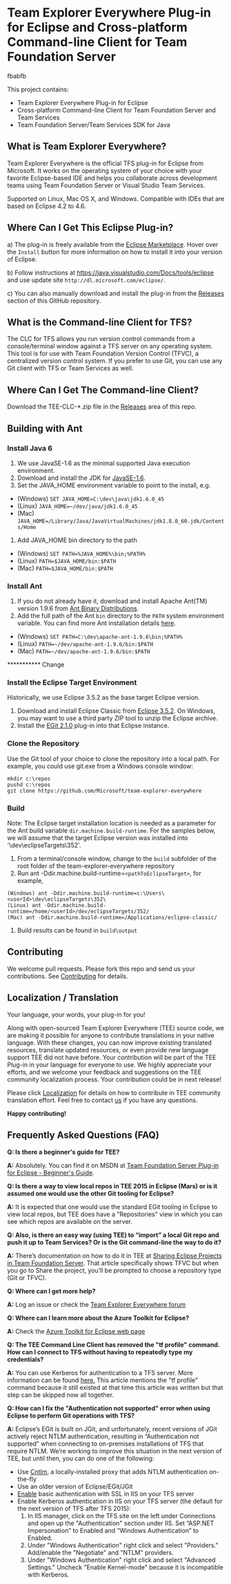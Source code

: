# Team Explorer Everywhere Plug-in for Eclipse and Cross-platform Command-line Client for Team Foundation Server
fbabfb

This project contains:
- Team Explorer Everywhere Plug-in for Eclipse
- Cross-platform Command-line Client for Team Foundation Server and Team Services
- Team Foundation Server/Team Services SDK for Java




## What is Team Explorer Everywhere?
Team Explorer Everywhere is the official TFS plug-in for Eclipse from Microsoft. 
It works on the operating system of your choice with your favorite Eclipse-based IDE 
and helps you collaborate across development teams using Team Foundation Server 
or Visual Studio Team Services. 
 
Supported on Linux, Mac OS X, and Windows.
Compatible with IDEs that are based on Eclipse 4.2 to 4.6.

## Where Can I Get This Eclipse Plug-in?

a) The plug-in is freely available from the [Eclipse Marketplace](https://marketplace.eclipse.org/content/team-explorer-everywhere).
Hover over the `Install` button for more information on how to install it into your version of Eclipse.

b) Follow instructions at https://java.visualstudio.com/Docs/tools/eclipse and use update site `http://dl.microsoft.com/eclipse/`.

c) You can also manually download and install the plug-in from the [Releases](https://github.com/Microsoft/team-explorer-everywhere/releases) section of this GitHub repository.

## What is the Command-line Client for TFS?
The CLC for TFS allows you run version control commands from a console/terminal window against a TFS server on any operating system. 
This tool is for use with Team Foundation Version Control (TFVC), a centralized version control system.
If you prefer to use Git, you can use any Git client with TFS or Team Services as well.

## Where Can I Get The Command-line Client?
Download the TEE-CLC-*.zip file in the [Releases](https://github.com/Microsoft/team-explorer-everywhere/releases) area of this repo.

## Building with Ant
### Install Java 6
1. We use JavaSE-1.6 as the minimal supported Java execution environment.
1. Download and install the JDK for [JavaSE-1.6](http://www.oracle.com/technetwork/java/javase/downloads/java-archive-downloads-javase6-419409.html).
1. Set the JAVA_HOME environment variable to point to the install, e.g.
 * (Windows) `SET JAVA_HOME=C:\dev\java\jdk1.6.0_45`
 * (Linux) `JAVA_HOME=~/dev/java/jdk1.6.0_45`
 * (Mac) `JAVA_HOME=/Library/Java/JavaVirtualMachines/jdk1.8.0_60.jdk/Contents/Home`
1. Add JAVA_HOME bin directory to the path
 * (Windows) `SET PATH=%JAVA_HOME%\bin;%PATH%`
 * (Linux) `PATH=$JAVA_HOME/bin:$PATH`
 * (Mac) `PATH=$JAVA_HOME/bin:$PATH`
    
### Install Ant 
1. If you do not already have it, download and install Apache Ant(TM) version 1.9.6 from [Ant Binary Distributions](http://ant.apache.org/bindownload.cgi).
1. Add the full path of the Ant `bin` directory to the `PATH` system environment variable. You can find more Ant installation details [here](http://ant.apache.org/manual/install.html#installing).
 * (Windows) `SET PATH=C:\dev\apache-ant-1.9.6\bin;%PATH%`
 * (Linux) `PATH=~/dev/apache-ant-1.9.6/bin:$PATH`
 * (Mac) `PATH=~/dev/apache-ant-1.9.6/bin:$PATH`
    
*********** Change    
    
    
### Install the Eclipse Target Environment
Historically, we use Eclipse 3.5.2 as the base target Eclipse version.
1. Download and install Eclipse Classic from [Eclipse 3.5.2](http://www.eclipse.org/downloads/packages/release/galileo/sr2). On Windows, you may want to use a third party ZIP tool to unzip the Eclipse archive.
1. Install the [EGit 2.1.0](http://archive.eclipse.org/egit/updates-2.1) plug-in into that Eclipse instance.

### Clone the Repository
Use the Git tool of your choice to clone the repository into a local path.
For example, you could use git.exe from a Windows console window:
```
mkdir c:\repos
pushd c:\repos
git clone https://github.com/Microsoft/team-explorer-everywhere
```

### Build
Note: The Eclipse target installation location is needed as a parameter for the Ant build variable `dir.machine.build-runtime`. For the samples below, we will assume that the target Eclipse version was installed into '\dev\eclipseTargets\352'.
1. From a terminal/console window, change to the `build` subfolder of the root folder of the team-explorer-everywhere repository
1. Run ant -Ddir.machine.build-runtime=`<pathToEclipseTarget>`, for example, 
```
(Windows) ant -Ddir.machine.build-runtime=c:\Users\<userId>\dev\eclipseTargets\352\
(Linux) ant -Ddir.machine.build-runtime=/home/<userId>/dev/eclipseTargets/352/
(Mac) ant -Ddir.machine.build-runtime=/Applications/eclipse-classic/
``` 
1. Build results can be found in `build\output`

## Contributing
We welcome pull requests. Please fork this repo and send us your contributions.
See [Contributing](./Contributing.md) for details.

## Localization / Translation
Your language, your words, your plug-in for you!

Along with open-sourced Team Explorer Everywhere (TEE) source code, we are making it possible for anyone to contribute translations in your native language. With these changes, you can now improve existing translated resources, translate updated resources, or even provide new language support TEE did not have before. Your contribution will be part of the TEE Plug-in in your language for everyone to use. We highly appreciate your efforts, and we welcome your feedback and suggestions on the TEE community localization process. Your contribution could be in next release!

Please click [Localization](./Localization.md) for details on how to contribute in TEE community translation effort. Feel free to contact [us](mailto:kevinli@microsoft.com) if you have any questions.

**Happy contributing!**


## Frequently Asked Questions (FAQ)
**Q: Is there a beginner's guide for TEE?**

**A:** Absolutely.  You can find it on MSDN at <a href="https://msdn.microsoft.com/en-us/library/hh913026(v=vs.120).aspx" target="_blank">Team Foundation Server Plug-in for Eclipse - Beginner's Guide</a>.

**Q: Is there a way to view local repos in TEE 2015 in Eclipse (Mars) or is it assumed one would use the other Git tooling for Eclipse?**

**A:** It is expected that one would use the standard EGit tooling in Eclipse to view local repos, but TEE does have a "Repositories" view in which you can see which repos are available on the server.

**Q: Also, is there an easy way (using TEE) to “import” a local Git repo and push it up to Team Services? Or is the Git command-line the way to do it?**

**A:** There’s documentation on how to do it in TEE at <a href="https://msdn.microsoft.com/en-us/library/hh568708(v=vs.120).aspx" target="_blank">Sharing Eclipse Projects in Team Foundation Server</a>.
That article specifically shows TFVC but when you go to Share the project, you’ll be prompted to choose a repository type (Git or TFVC).

**Q: Where can I get more help?**

**A:** Log an issue or check the <a href="https://social.msdn.microsoft.com/Forums/vstudio/en-US/home?forum=tee" target="_blank">Team Explorer Everywhere forum</a>

**Q: Where can I learn more about the Azure Toolkit for Eclipse?**

**A:** Check the <a href="https://docs.microsoft.com/azure/azure-toolkit-for-eclipse" target="_blank">Azure Toolkit for Eclipse web page</a>

**Q: The TEE Command Line Client has removed the "tf profile" command. How can I connect to TFS without having to repeatedly type my credentials?**

**A:** You can use Kerberos for authentication to a TFS server. More information can be found <a href="https://msdn.microsoft.com/en-us/library/gg475929%28v=vs.120%29.aspx" target="_blank">here.</a> This article mentions the "tf profile" command because it still existed at that time this article was written but that step can be skipped now all together.

**Q: How can I fix the "Authentication not supported" error when using Eclipse to perform Git operations with TFS?**

**A:** Eclipse’s EGit is built on JGit, and unfortunately, recent versions of JGit actively reject NTLM authentication, resulting in “Authentication not supported” when connecting to on-premises installations of TFS that require NTLM.  We’re working to improve this situation in the next version of TEE, but until then, you can do one of the following:
* Use <a href="http://cntlm.sourceforge.net/" target="_blank">Cntlm</a>, a locally-installed proxy that adds NTLM authentication on-the-fly
* Use an older version of Eclipse/EGit/JGit
* <a href="https://github.com/Microsoft/tfs-cli/blob/master/docs/configureBasicAuth.md" target="_blank">Enable</a> basic authentication with SSL in IIS on your TFS server
* Enable Kerberos authentication in IIS on your TFS server (the default for the next version of TFS after TFS 2015):
  1. In IIS manager, click on the TFS site on the left under Connections and open up the "Authentication" section under IIS.  Set “ASP.NET Impersonation” to Enabled and “Windows Authentication” to Enabled.
  2. Under "Windows Authentication" right click and select "Providers."  Add/enable the "Negotiate" and "NTLM" providers.
  3. Under "Windows Authentication" right click and select "Advanced Settings."  Uncheck "Enable Kernel-mode" because it is incompatible with Kerberos.
